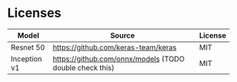 # Licenses

| Model       | Source     | License     |
| ----------- | ---------- | ----------- |
| Resnet 50 | https://github.com/keras-team/keras | MIT |
| Inception v1 | https://github.com/onnx/models (TODO double check this) | MIT |
